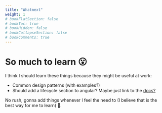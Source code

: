 ```yaml
---
title: "Whatnext"
weight: 1
# bookFlatSection: false
# bookToc: true
# bookHidden: false
# bookCollapseSection: false
# bookComments: true
---
```

# So much to learn 😮
I think I should learn these things because they might be useful at work:

* Common design patterns (with examples?)
* Should add a lifecycle section to angular? Maybe just link to the [docs?](https://angular.io/guide/lifecycle-hooks)

No rush, gonna add things whenever I feel the need to (I believe that is the best way for me to learn) 🍃.